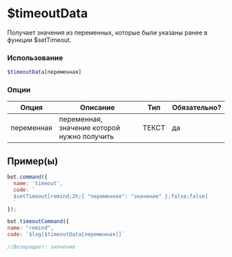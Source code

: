 
# $timeoutData

Получает значения из переменных, которые были указаны ранее в функции $setTimeout.

### Использование
 
```php
$timeoutData[переменная]
```

### Опции


| Опция | Описание | Тип | Обязательно? |
|--------|-------------|------|----------|
| переменная | переменная, значение которой нужно получить | ТЕКСТ | да |


## Пример(ы)

```javascript
bot.command({
  name: 'timeout',
  code: `
  $setTimeout[remind;2h;{ "переменная": "значение" };false;false]
  `
});

bot.timeoutCommand({
name: "remind",
code: `$log[$timeoutData[переменная]]`

//Возвращает: значение
```
